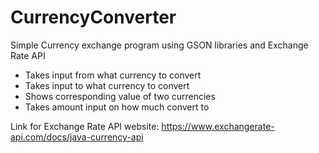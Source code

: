 # CurrencyConverter 

Simple Currency exchange program using GSON libraries and Exchange Rate API 

  * Takes input from what currency to convert
  * Takes input to what currency to convert
  * Shows corresponding value of two currencies
  * Takes amount input on how much convert to



Link for Exchange Rate API website: https://www.exchangerate-api.com/docs/java-currency-api
